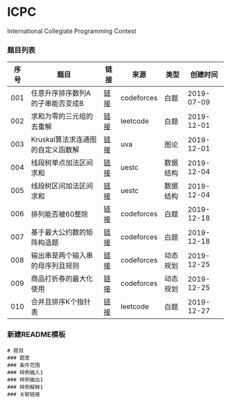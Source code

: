 
# ICPC

International Collegiate Programming Contest

### 题目列表

|序号|题目|链接|来源|类型|创建时间
|--|--|--|--|--|--|
|001|任意升序排序数列A的子串能否变成B|[链接](白题/codeforces_contest1187_problemD_任意升序排序数列A的子串能否变成B)|codeforces|白题|2019-07-09|
|002|求和为零的三元组的去重解|[链接](白题/leetcode_problem15_求和为零的三元组的去重解)|leetcode|白题|2019-12-01|
|003|Kruskal算法求连通图的自定义函数解|[链接](图论/uva_1395_Kruskal算法求连通图的自定义函数解)|uva|图论|2019-12-01|
|004|线段树单点加法区间求和|[链接](数据结构/uestc_problem_838_线段树单点加法区间求和)|uestc|数据结构|2019-12-04|
|005|线段树区间加法区间求和|[链接](数据结构/uestc_problem_838_线段树区间加法区间求和)|uestc|数据结构|2019-12-04|
|006|排列能否被60整除|[链接](白题/codeforces_contest1266_problemA_排列能否被60整除)|codeforces|白题|2019-12-18|
|007|基于最大公约数的矩阵构造题|[链接](白题/codeforces_contest1266_problemC_基于最大公约数的矩阵构造题)|codeforces|白题|2019-12-18|
|008|输出串是两个输入串的母序列且规则|[链接](动态规划/codeforces_contest1272_problemF_输出串是两个输入串的母序列且规则)|codeforces|动态规划|2019-12-25|
|009|商品打折券的最大化使用|[链接](动态规划/codeforces_contest1282_problemB2_商品打折券的最大化使用)|codeforces|动态规划|2019-12-25|
|010|合并且排序K个指针表|[链接](白题/leetcode_problem23_合并且排序K个指针表)|leetcode|白题|2019-12-27|

### 新建README模板
```
# 题目
### 题意
### 条件范围
### 样例输入1
### 样例输出1
### 样例解释1
### 关联链接
```
